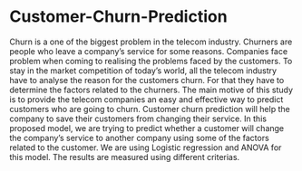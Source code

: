 # Customer-Churn-Prediction

Churn is a one of the biggest problem in the telecom industry. Churners are people who leave 
a company’s service for some reasons. Companies face problem when coming to realising the 
problems faced by the customers. To stay in the market competition of today’s world, all the 
telecom industry have to analyse the reason for the customers churn. For that they have to 
determine the factors related to the churners. The main motive of this study is to provide the 
telecom companies an easy and effective way to predict customers who are going to churn.
Customer churn prediction will help the company to save their customers from changing their 
service. In this proposed model, we are trying to predict whether a customer will change the 
company’s service to another company using some of the factors related to the customer. We 
are using Logistic regression and ANOVA for this model. The results are measured using 
different criterias.

